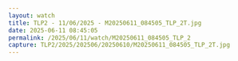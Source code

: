 ```yaml
---
layout: watch
title: TLP2 - 11/06/2025 - M20250611_084505_TLP_2T.jpg
date: 2025-06-11 08:45:05
permalink: /2025/06/11/watch/M20250611_084505_TLP_2
capture: TLP2/2025/202506/20250610/M20250611_084505_TLP_2T.jpg
---
```

